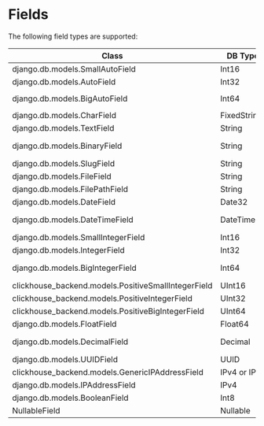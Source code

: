 Fields
===

The following field types are supported:

| Class                                               | DB Type      | Pythonic Type         | Comments                                                                             |
|-----------------------------------------------------|--------------|-----------------------|--------------------------------------------------------------------------------------|
| django.db.models.SmallAutoField                     | Int16        | int                   | No automatic value, must provide value yourself                                      |
| django.db.models.AutoField                          | Int32        | int                   | No automatic value, must provide value yourself                                      |
| django.db.models.BigAutoField                       | Int64        | int                   | `clickhouse.idworker.snowflake.SnowflakeIDWorker` will generate value automatically. |
| django.db.models.CharField                          | FixedString  | str                   | Encoded as UTF-8 when written to ClickHouse                                          |
| django.db.models.TextField                          | String       | str                   | Encoded as UTF-8 when written to ClickHouse                                          |
| django.db.models.BinaryField                        | String       | bytes or str          | Encoded as UTF-8 when written to ClickHouse or raw bytes if not valid UTF-8.         |
| django.db.models.SlugField                          | String       |                       |                                                                                      |
| django.db.models.FileField                          | String       |                       |                                                                                      |
| django.db.models.FilePathField                      | String       |                       |                                                                                      |
| django.db.models.DateField                          | Date32       | datetime.date         | Range 1970-01-01 to 2105-12-31                                                       |
| django.db.models.DateTimeField                      | DateTime64   | datetime.datetime     | Minimal value is 1970-01-01 00:00:00; Timezone aware                                 |
| django.db.models.SmallIntegerField                  | Int16        | int                   | Range -32768 to 32767                                                                |
| django.db.models.IntegerField                       | Int32        | int                   | Range -2147483648 to 2147483647                                                      |
| django.db.models.BigIntegerField                    | Int64        | int                   | Range -9223372036854775808 to 9223372036854775807                                    |
| clickhouse_backend.models.PositiveSmallIntegerField | UInt16       | int                   | Range 0 to 65535                                                                     |
| clickhouse_backend.models.PositiveIntegerField      | UInt32       | int                   | Range 0 to 4294967295                                                                |
| clickhouse_backend.models.PositiveBigIntegerField   | UInt64       | int                   | Range 0 to 18446744073709551615                                                      |
| django.db.models.FloatField                         | Float64      | float                 |                                                                                      |
| django.db.models.DecimalField                       | Decimal      | Decimal               | Pythonic values are rounded to fit the scale of the database field                   |
| django.db.models.UUIDField                          | UUID         | uuid.UUID             |                                                                                      |
| clickhouse_backend.models.GenericIPAddressField     | IPv4 or IPv6 | str                   | IPv4 when protocol='ipv4' else IPv6                                                  |
| django.db.models.IPAddressField                     | IPv4         | ipaddress.IPv4Address |                                                                                      |
| django.db.models.BooleanField                       | Int8         |                       |                                                                                      |
| NullableField                                       | Nullable     |                       | When null=True                                                                       |
